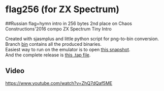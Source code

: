 # flag256 (for ZX Spectrum)
##Russian flag+hymn intro in 256 bytes
2nd place on Chaos Constructions'2016 compo ZX Spectrum Tiny Intro 

Created with sjasmplus and little python script for png-to-bin conversion.  
Branch [bin](https://github.com/atsidaev/flag256/tree/bin) contains all the produced binaries.  
Easiest way to run on the emulator is to open [this snapshot](https://github.com/atsidaev/flag256/blob/bin/main.sna?raw=true).  
And the complete release is [this .tap file](https://github.com/atsidaev/flag256/blob/tap/flag.tap?raw=true).

## Video
https://www.youtube.com/watch?v=ZhQ7dQaf5ME

